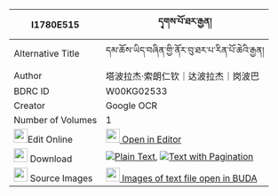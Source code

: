 |I1780E515|དྭགས་པོ་ཐར་རྒྱན། 
| --- | --- 
|Alternative Title |དམ་ཆོས་ཡིད་བཞིན་གྱི་ནོར་བུ་ཐར་པ་རིན་པོ་ཆེའི་རྒྱན།
|Author| 塔波拉杰·索朗仁钦｜达波拉杰｜岗波巴
|BDRC ID | W00KG02533
|Creator | Google OCR
|Number of Volumes| 1
|<img width="25" src="https://img.icons8.com/color/25/000000/edit-property.png">Edit Online| [<img width="25" src="https://avatars.githubusercontent.com/u/45091458?s=200&v=4"> Open in Editor](http://editor.openpecha.org/I1780E515)
|<img width="25" src="https://img.icons8.com/fluent/48/000000/download-2.png"/>  Download | [![](https://img.icons8.com/color/20/000000/txt.png)Plain Text](https://github.com/Openpecha/I1780E515/releases/download/v1/dakpo_tar_gyen_plain_I1780E515.zip), [![](https://img.icons8.com/color/20/000000/txt.png)Text with Pagination](https://github.com/Openpecha/I1780E515/releases/download/v1/dakpo_tar_gyen_pages_I1780E515.zip)
|<img width="25" src="https://img.icons8.com/plasticine/100/000000/pictures-folder.png"/>  Source Images | [<img width="25" src="https://library.bdrc.io/icons/BUDA-small.svg"> Images of text file open in BUDA](https://library.bdrc.io/show/bdr:W00KG02533)